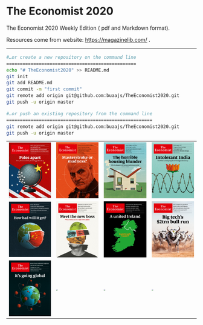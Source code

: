 # The Economist 2020

The Economist 2020 Weekly Edition ( pdf and Markdown format).

Resources come from website: https://magazinelib.com/ .

------

```bash
#…or create a new repository on the command line
================================================
echo "# TheEconomist2020" >> README.md
git init
git add README.md
git commit -m "first commit"
git remote add origin git@github.com:buaajs/TheEconomist2020.git
git push -u origin master
```

```bash
#…or push an existing repository from the command line
======================================================
git remote add origin git@github.com:buaajs/TheEconomist2020.git
git push -u origin master
```

<table>
  <tr>
    <td><img src="images\cover20200104.jpg" style="zoom:25%;" /></td>
    <td><img src="images\cover20200111.jpg" style="zoom:25%;" /></td>
    <td><img src="images\cover20200118.jpg" style="zoom:25%;" /></td>
    <td><img src="images\cover20200125.jpg" style="zoom:25%;" /></td>
  </tr>
  <tr>
    <td><img src="images\cover20200201.jpg" style="zoom:25%;" /></td>
    <td><img src="images\cover20200208.jpg" style="zoom:25%;" /></td>
    <td><img src="images\cover20200215.jpg" style="zoom:25%;" /></td>
    <td><img src="images\cover20200222.jpg" style="zoom:25%;" /></td>
  </tr>
  <tr>
    <td><img src="images\cover20200229.jpg" style="zoom:25%;" /></td>
    <td><img src="images\" style="zoom:25%;" /></td>
    <td><img src="images\" style="zoom:25%;" /></td>
    <td><img src="images\" style="zoom:25%;" /></td>
  </tr>
</table>



